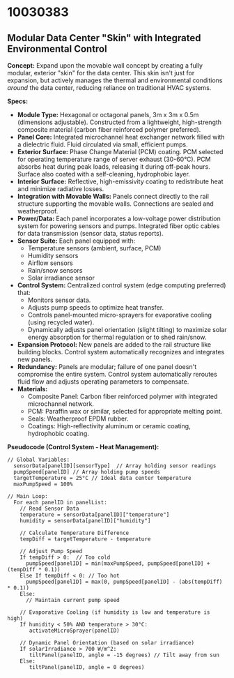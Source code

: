 # 10030383

## Modular Data Center "Skin" with Integrated Environmental Control

**Concept:** Expand upon the movable wall concept by creating a fully modular, exterior "skin" for the data center. This skin isn't just for expansion, but actively manages the thermal and environmental conditions *around* the data center, reducing reliance on traditional HVAC systems.

**Specs:**

*   **Module Type:** Hexagonal or octagonal panels, 3m x 3m x 0.5m (dimensions adjustable). Constructed from a lightweight, high-strength composite material (carbon fiber reinforced polymer preferred).
*   **Panel Core:** Integrated microchannel heat exchanger network filled with a dielectric fluid. Fluid circulated via small, efficient pumps.
*   **Exterior Surface:** Phase Change Material (PCM) coating. PCM selected for operating temperature range of server exhaust (30-60°C). PCM absorbs heat during peak loads, releasing it during off-peak hours.  Surface also coated with a self-cleaning, hydrophobic layer.
*   **Interior Surface:** Reflective, high-emissivity coating to redistribute heat and minimize radiative losses.
*   **Integration with Movable Walls:** Panels connect directly to the rail structure supporting the movable walls.  Connections are sealed and weatherproof.
*   **Power/Data:** Each panel incorporates a low-voltage power distribution system for powering sensors and pumps.  Integrated fiber optic cables for data transmission (sensor data, status reports).
*   **Sensor Suite:** Each panel equipped with:
    *   Temperature sensors (ambient, surface, PCM)
    *   Humidity sensors
    *   Airflow sensors
    *   Rain/snow sensors
    *   Solar irradiance sensor
*   **Control System:** Centralized control system (edge computing preferred) that:
    *   Monitors sensor data.
    *   Adjusts pump speeds to optimize heat transfer.
    *   Controls panel-mounted micro-sprayers for evaporative cooling (using recycled water).
    *   Dynamically adjusts panel orientation (slight tilting) to maximize solar energy absorption for thermal regulation or to shed rain/snow.
*   **Expansion Protocol:** New panels are added to the rail structure like building blocks.  Control system automatically recognizes and integrates new panels.
*   **Redundancy:** Panels are modular; failure of one panel doesn't compromise the entire system.  Control system automatically reroutes fluid flow and adjusts operating parameters to compensate.
*   **Materials:**
    *   Composite Panel: Carbon fiber reinforced polymer with integrated microchannel network.
    *   PCM:  Paraffin wax or similar, selected for appropriate melting point.
    *   Seals:  Weatherproof EPDM rubber.
    *   Coatings:  High-reflectivity aluminum or ceramic coating, hydrophobic coating.



**Pseudocode (Control System - Heat Management):**

```
// Global Variables:
  sensorData[panelID][sensorType]  // Array holding sensor readings
  pumpSpeed[panelID] // Array holding pump speeds
  targetTemperature = 25°C // Ideal data center temperature
  maxPumpSpeed = 100%

// Main Loop:
  For each panelID in panelList:
    // Read Sensor Data
    temperature = sensorData[panelID]["temperature"]
    humidity = sensorData[panelID]["humidity"]

    // Calculate Temperature Difference
    tempDiff = targetTemperature - temperature

    // Adjust Pump Speed
    If tempDiff > 0:  // Too cold
      pumpSpeed[panelID] = min(maxPumpSpeed, pumpSpeed[panelID] + (tempDiff * 0.1))
    Else If tempDiff < 0: // Too hot
      pumpSpeed[panelID] = max(0, pumpSpeed[panelID] - (abs(tempDiff) * 0.1))
    Else:
      // Maintain current pump speed

    // Evaporative Cooling (if humidity is low and temperature is high)
    If humidity < 50% AND temperature > 30°C:
       activateMicroSprayer(panelID)

    // Dynamic Panel Orientation (based on solar irradiance)
    If solarIrradiance > 700 W/m^2:
       tiltPanel(panelID, angle = -15 degrees) // Tilt away from sun
    Else:
       tiltPanel(panelID, angle = 0 degrees)

```